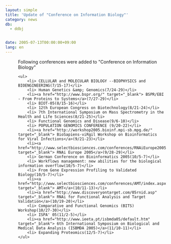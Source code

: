 ```yaml
---
layout: simple
title: 'Update of "Conference on Information Biology"'
category: news
db:
  - ddbj


date: 2005-07-13T00:00:00+09:00
lang: en
---
```


<dd>Following conferences were added to "Conference on Information Biology"

    <ul>
        <li> CELLULAR and MOLECULAR BIOLOGY --BIOPHYSICS and BIOENGINEERING(7/15-17)</li>
        <li> Human Genetics &amp; Genomics(7/24-29)</li>
        <li><a href="http://www.bspr.org/" target="_blank"> BSPR/EBI - From Proteins to Systems</a>(7/27-29)</li>
        <li> BIOT-05(8/15-16)</li>
        <li> 12th European Congress on Biotechnology(8/21-24)</li>
        <li> 7th International Symposium on Mass Spectrometry in the Health and Life Sciences(8/21-25)</li>
        <li> Functional Genomics and Disease(9/6-10)</li>
        <li> POPULATION GENOMICS CONFERENCE (9/20-22)</li>
        <li><a href="http://workshop2005.bioinf.mpi-sb.mpg.de/" target="_blank"> BioSapiens-viRgil Workshop on Bioinformatics for Viral Infections</a>(9/21-23)</li>
        <li><a href="http://www.selectbiosciences.com/conferences/RNAiEurope2005/" target="_blank"> RNAi Europe 2005</a>(9/28-29)</li>
        <li> German Conference on Bioinformatics 2005(10/5-7)</li>
        <li> Workflows management: new abilities for the biological information overflow(10/5-7)</li>
        <li> From Gene Expression Profiling to Validated Biology(10/5-7)</li>
        <li><a href="http://www.selectbiosciences.com/conferences/AMT/index.aspx" target="_blank"> AMT</a>(10/11-13)</li>
        <li><a href="http://www.discoveryontarget.com/05rnid.asp" target="_blank"> RNAi for Functional Analysis and Target Validation</a>(10/19-20)</li>
        <li> Comparative and Functional Genomics (BITS) Workshop(10/27-30)</li>
        <li> ISPA' 05(11/2-5)</li>
        <li><a href="http://www.ieeta.pt/isbmda05/default.htm" target="_blank"> 6th International Symposium on Biological and Medical Data Analysis (ISBMDA 2005)</a>(11/10-11)</li>
        <li> Expanding Proteomics(12/5-7)</li>
    </ul>
</dd>
